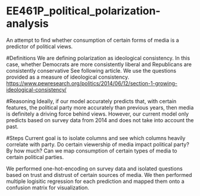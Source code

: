 # EE461P_political_polarization-analysis
An attempt to find whether consumption of certain forms of media is a predictor of political views.

#Definitions
We are defining polarization as ideological consistency. In this case, whether Democrats are more consistently liberal and Republicans are consistently conservative
See following article. We use the questions provided as a measure of ideological consistency. https://www.pewresearch.org/politics/2014/06/12/section-1-growing-ideological-consistency/

#Reasoning
Ideally, if our model accurately predicts that, with certain features, the political party more accurately than previous years, then media is definitely a driving force behind views. However, our current model only predicts based on survey data from 2014 and does not take into account the past.

#Steps
Current goal is to isolate columns and see which columns heavily correlate with party. Do certain viewership of media impact political party? By how much? Can we map consumption of certain types of media to certain political parties.

We performed one-hot-encoding on survey data and isolated questions based on trust and distrust of certain sources of media. We then performed multiple logisitic regression for each prediction and mapped them onto a confusion matrix for visualization.
